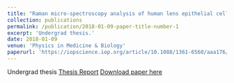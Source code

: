 ```yaml
---
title: "Raman micro-spectroscopy analysis of human lens epithelial cells exposed to a low-dose-range of ionizing radiation"
collection: publications
permalink: /publication/2018-01-09-paper-title-number-1
excerpt: 'Undergrad thesis.'
date: 2018-01-09
venue: 'Physics in Medicine & Biology'
paperurl: 'https://iopscience.iop.org/article/10.1088/1361-6560/aaa176/meta'
---
```

Undergrad thesis
[Thesis Report](https://achintzeus1994.github.io/assets/thesis/Report.pdf)
[Download paper here](https://iopscience.iop.org/article/10.1088/1361-6560/aaa176/meta)

